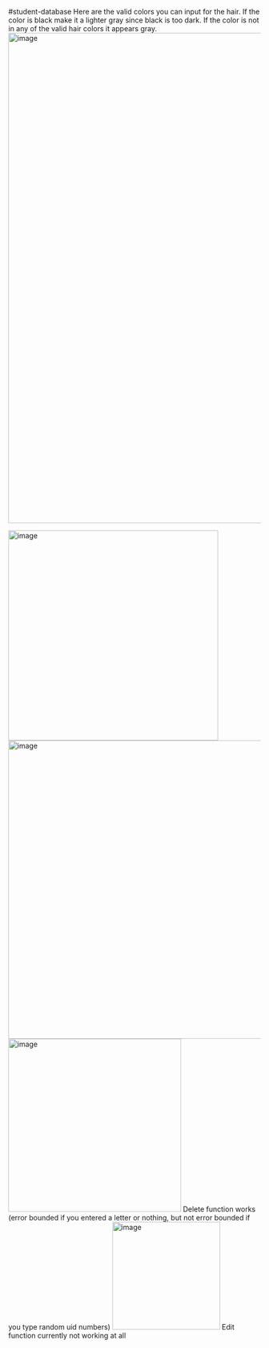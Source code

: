 #student-database
Here are the valid colors you can input for the hair. If the color is black make it a lighter gray since black is too dark. If the color is not in any of the valid hair colors it appears gray. 
<img width="978" alt="image" src="https://github.com/Lepre-CHAU-n/database/assets/71118130/7f82164a-0d80-4cd1-b07b-f6e590e31b21">

<img width="419" alt="image" src="https://github.com/Lepre-CHAU-n/database/assets/71118130/fb868fc9-70e7-4050-a4e5-d3c47db7ba2e">
<img width="595" alt="image" src="https://github.com/Lepre-CHAU-n/database/assets/71118130/e6f29722-291c-4355-94b7-bccc49de2e06">
<img width="345" alt="image" src="https://github.com/Lepre-CHAU-n/database/assets/71118130/1ec9fc4b-11bb-4972-bcd6-e66ce127d740">
Delete function works (error bounded if you entered a letter or nothing, but not error bounded if you type random uid numbers)
<img width="215" alt="image" src="https://github.com/Lepre-CHAU-n/database/assets/71118130/74339b71-6368-4c51-b06a-9330b61526ae">
Edit function currently not working at all 
